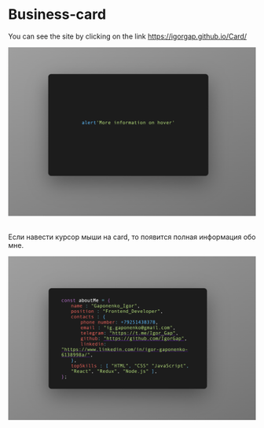 # Business-card
You can see the site by clicking on the link https://igorgap.github.io/Card/
</p>
<img width="1440" alt="mainPage" src="./readme-assest/1e.PNG">
<p>
<br>
Eсли навести курсор мыши на card, то появится полная информация обо мне.
</p>
<img width="1440" alt="mainPage" src="./readme-assest/2e.PNG">
<p>
